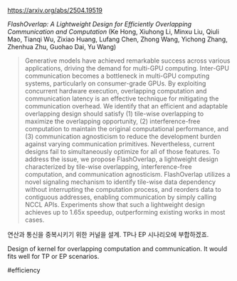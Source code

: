 https://arxiv.org/abs/2504.19519

*FlashOverlap: A Lightweight Design for Efficiently Overlapping Communication and Computation* (Ke Hong, Xiuhong Li, Minxu Liu, Qiuli Mao, Tianqi Wu, Zixiao Huang, Lufang Chen, Zhong Wang, Yichong Zhang, Zhenhua Zhu, Guohao Dai, Yu Wang)

> Generative models have achieved remarkable success across various applications, driving the demand for multi-GPU computing. Inter-GPU communication becomes a bottleneck in multi-GPU computing systems, particularly on consumer-grade GPUs. By exploiting concurrent hardware execution, overlapping computation and communication latency is an effective technique for mitigating the communication overhead. We identify that an efficient and adaptable overlapping design should satisfy (1) tile-wise overlapping to maximize the overlapping opportunity, (2) interference-free computation to maintain the original computational performance, and (3) communication agnosticism to reduce the development burden against varying communication primitives. Nevertheless, current designs fail to simultaneously optimize for all of those features. To address the issue, we propose FlashOverlap, a lightweight design characterized by tile-wise overlapping, interference-free computation, and communication agnosticism. FlashOverlap utilizes a novel signaling mechanism to identify tile-wise data dependency without interrupting the computation process, and reorders data to contiguous addresses, enabling communication by simply calling NCCL APIs. Experiments show that such a lightweight design achieves up to 1.65x speedup, outperforming existing works in most cases.

연산과 통신을 중복시키기 위한 커널을 설계. TP나 EP 시나리오에 부합하겠죠.

<english>
Design of kernel for overlapping computation and communication. It would fits well for TP or EP scenarios.
</english>

#efficiency 